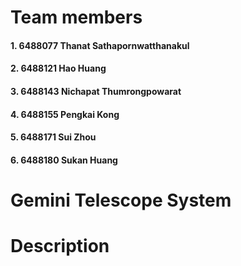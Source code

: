 # Team members
#### 1. 6488077 Thanat Sathapornwatthanakul
#### 2. 6488121 Hao Huang
#### 3. 6488143 Nichapat Thumrongpowarat
#### 4. 6488155 Pengkai Kong
#### 5. 6488171 Sui Zhou
#### 6. 6488180 Sukan Huang

# Gemini Telescope System

# Description
